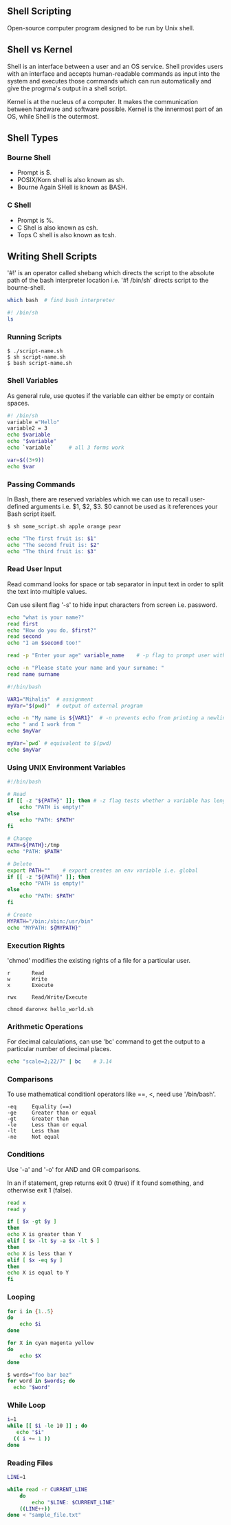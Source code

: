 ## Shell Scripting

Open-source computer program designed to be run by Unix shell.

## Shell vs Kernel

Shell is an interface between a user and an OS service. Shell provides users with an interface and accepts human-readable commands as input into the system and executes those commands which can run automatically and give the progrma's output in a shell script.

Kernel is at the nucleus of a computer. It makes the communication between hardware and software possible. Kernel is the innermost part of an OS, while Shell is the outermost.

## Shell Types

### Bourne Shell

- Prompt is $.
- POSIX/Korn shell is also known as sh.
- Bourne Again SHell is known as BASH.

### C Shell

- Prompt is %.
- C Shel is also known as csh.
- Tops C shell is also known as tcsh.

## Writing Shell Scripts

'#!' is an operator called shebang which directs the script to the absolute path of the bash interpreter location i.e. '#! /bin/sh' directs script to the bourne-shell.

```sh
which bash  # find bash interpreter

#! /bin/sh
ls
```

### Running Scripts

```console
$ ./script-name.sh
$ sh script-name.sh
$ bash script-name.sh
```

### Shell Variables

As general rule, use quotes if the variable can either be empty or contain spaces.

```sh
#! /bin/sh
variable ="Hello"
variable2 = 3
echo $variable
echo "$variable"
echo `variable`     # all 3 forms work

var=$((3+9))
echo $var
```

### Passing Commands

In Bash, there are reserved variables which we can use to recall user-defined arguments i.e. $1, $2, $3. $0 cannot be used as it references your Bash script itself.

```console
$ sh some_script.sh apple orange pear
```

```sh
echo "The first fruit is: $1"
echo "The second fruit is: $2"
echo "The third fruit is: $3"
```

### Read User Input

Read command looks for space or tab separator in input text in order to split the text into multiple values.

Can use silent flag '-s' to hide input characters from screen i.e. password.

```sh
echo "what is your name?"
read first
echo "How do you do, $first?"
read second
echo "I am $second too!"

read -p "Enter your age" variable_name    # -p flag to prompt user with a custom msg

echo -n "Please state your name and your surname: "
read name surname
```

```sh
#!/bin/bash

VAR1="Mihalis"  # assignment
myVar="$(pwd)"  # output of external program

echo -n "My name is ${VAR1}"  # -n prevents echo from printing a newline character
echo " and I work from "
echo $myVar

myVar=`pwd` # equivalent to $(pwd)
echo $myVar
```

### Using UNIX Environment Variables

```sh
#!/bin/bash

# Read
if [[ -z "${PATH}" ]]; then # -z flag tests whether a variable has length of 0
    echo "PATH is empty!"
else
    echo "PATH: $PATH"
fi

# Change
PATH=${PATH}:/tmp
echo "PATH: $PATH"

# Delete
export PATH=""    # export creates an env variable i.e. global
if [[ -z "${PATH}" ]]; then
    echo "PATH is empty!"
else
    echo "PATH: $PATH"
fi

# Create
MYPATH="/bin:/sbin:/usr/bin"
echo "MYPATH: ${MYPATH}"
```

### Execution Rights

'chmod' modifies the existing rights of a file for a particular user.

```
r       Read
w       Write
x       Execute

rwx     Read/Write/Execute
```

```console
chmod daron+x hello_world.sh
```

### Arithmetic Operations

For decimal calculations, can use 'bc' command to get the output to a particular number of decimal places.

```sh
echo "scale=2;22/7" | bc    # 3.14
```

### Comparisons

To use mathematical conditionl operators like ==, <, need use '/bin/bash'.

```
-eq     Equality (==)
-ge     Greater than or equal
-gt     Greater than
-le     Less than or equal
-lt     Less than
-ne     Not equal
```

### Conditions

Use '-a' and '-o' for AND and OR comparisons.

In an if statement, grep returns exit 0 (true) if it found something, and otherwise exit 1 (false).

```sh
read x
read y

if [ $x -gt $y ]
then
echo X is greater than Y
elif [ $x -lt $y -a $x -lt 5 ]
then
echo X is less than Y
elif [ $x -eq $y ]
then
echo X is equal to Y
fi
```

### Looping

```sh
for i in {1..5}
do
    echo $i
done

for X in cyan magenta yellow
do
	echo $X
done

$ words="foo bar baz"
for word in $words; do
  echo "$word"
```

### While Loop

```sh
i=1
while [[ $i -le 10 ]] ; do
   echo "$i"
  (( i += 1 ))
done
```

### Reading Files

```sh
LINE=1

while read -r CURRENT_LINE
	do
		echo "$LINE: $CURRENT_LINE"
    ((LINE++))
done < "sample_file.txt"
```
